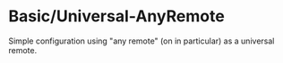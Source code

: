 # Basic/Universal-AnyRemote
Simple configuration using "any remote" (on in particular) as a universal remote.
